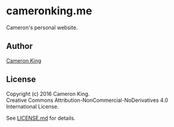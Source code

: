 # cameronking.me

Cameron's personal website.

## Author

[Cameron King](https://cameronking.me)

## License

Copyright (c) 2016 Cameron King.  
Creative Commons Attribution-NonCommercial-NoDerivatives 4.0 International License.

See [LICENSE.md](LICENSE.md) for details.
